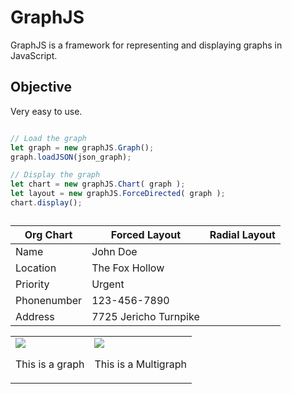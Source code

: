 # GraphJS

GraphJS is a framework for representing and displaying graphs in JavaScript. 

## Objective

Very easy to use.

```JavaScript

// Load the graph
let graph = new graphJS.Graph();
graph.loadJSON(json_graph);

// Display the graph
let chart = new graphJS.Chart( graph );
let layout = new graphJS.ForceDirected( graph );
chart.display();

```

<table id="result_table" class="result_table">
  <caption></caption>
  <thead>
    <tr>
      <th>Org Chart</th>
      <th>Forced Layout</th>
      <th>Radial Layout</th>
    </tr>
  </thead>
  <tbody>
    <tr><td>Name</td><td>John Doe </td></tr><tr><td>Location</td><td>The Fox Hollow </td></tr>
    <tr><td>Priority</td><td>Urgent </td></tr><tr><td>Phonenumber</td><td>123-456-7890 </td></tr>
    <tr><td>Address</td><td>7725 Jericho Turnpike </td></tr>
  </tbody>
</table>

<table>
	<tr>
		<td>
			<img src="http://upload.wikimedia.org/wikipedia/commons/thumb/5/5b/6n-graf.svg/250px-6n-graf.svg.png">
			<p>This is a graph</p>
		</td>
		<td>
			<img src="http://upload.wikimedia.org/wikipedia/commons/thumb/a/a7/Multigraph.svg/125px-Multigraph.svg.png">
			<p>This is a Multigraph</p>
		</td>
	</tr>

</table>
